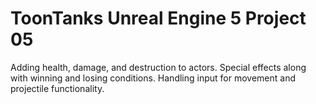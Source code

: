# ToonTanks Unreal Engine 5 Project 05

Adding health, damage, and destruction to actors. Special effects along with winning and losing conditions. Handling input for movement and projectile functionality.
